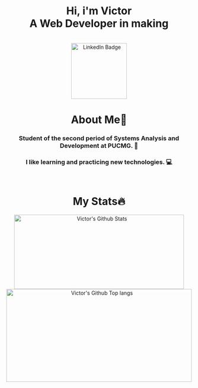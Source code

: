 <div align="center">

<h1 > Hi, i'm Victor<br> A Web Developer in making
</h1>

<br>

<a href="https://www.linkedin.com/in/victor-barros-4b0613222/">
    <img width="150px" src="https://img.shields.io/badge/LinkedIn-blue?style=for-the-badge&logo=linkedin&logoColor=white" alt="LinkedIn Badge"/>
</a>

<br>

# About Me🙋

### Student of the second period of Systems Analysis and Development at PUCMG. 📖

### I like learning and practicing new technologies. 💻

<br>
<!--
# Tools and Langs🔧

 <img height="70px" src="https://img.shields.io/badge/JavaScript-F7DF1E?style=for-the-badge&logo=javascript&logoColor=black">
<img height="60px" src="https://img.shields.io/badge/css3-%231572B6.svg?style=for-the-badge&logo=css3&logoColor=white">
<img height="50px" src="https://img.shields.io/badge/html5-%23E34F26.svg?style=for-the-badge&logo=html5&logoColor=white">
<img height="40px" src="https://img.shields.io/badge/C%23-239120?style=for-the-badge&logo=c-sharp&logoColor=white">

<br>

<img height="40px" src="https://img.shields.io/badge/GIT-E44C30?style=for-the-badge&logo=git&logoColor=white">
<img height="50px" src="https://img.shields.io/badge/GitHub-100000?style=for-the-badge&logo=github&logoColor=white">
<img height="60px" src="https://img.shields.io/badge/MySQL-00000F?style=for-the-badge&logo=mysql&logoColor=white">
<img height="70px" src="https://img.shields.io/badge/Trello-0052CC?style=for-the-badge&logo=trello&logoColor=white">

<br> 
-->


# My Stats🔥

<img width="458px" height="200px" src="https://github-readme-stats.vercel.app/api?username=victorbarros01&theme=graywhite&show_icons=true&hide_border=true&count_private=true" alt="Victor's Github Stats">

<img width="500px" height="250px" src="https://github-readme-stats.vercel.app/api/top-langs/?username=victorbarros01&layout=compact&theme=graywhite&langs_count=8&hide=jupyter%20notebook,html,css)](https://github.com/anuraghazra/github-readme-stats" alt="Victor's Github Top langs">

</div>

